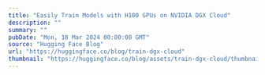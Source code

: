 ```yaml
---
title: "Easily Train Models with H100 GPUs on NVIDIA DGX Cloud"
description: ""
summary: ""
pubDate: "Mon, 18 Mar 2024 00:00:00 GMT"
source: "Hugging Face Blog"
url: "https://huggingface.co/blog/train-dgx-cloud"
thumbnail: "https://huggingface.co/blog/assets/train-dgx-cloud/thumbnail.jpg"
---
```


